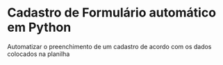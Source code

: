# Cadastro de Formulário automático em Python
Automatizar o preenchimento de um cadastro de acordo com os dados colocados na planilha 




